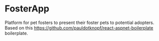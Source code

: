 # FosterApp
Platform for pet fosters to present their foster pets to potential adopters.
Based on this https://github.com/pauldotknopf/react-aspnet-boilerplate boilerplate.

